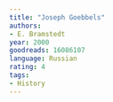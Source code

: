 ```yaml
---
title: "Joseph Goebbels"
authors:
- E. Bramstedt
year: 2000
goodreads: 16086107
language: Russian
rating: 4
tags:
- History
---
```

